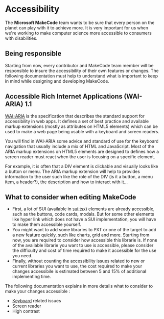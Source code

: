 # Accessibility

The **Microsoft MakeCode** team wants to be sure that every person on the planet can play with it to achieve more. It is very important for us when we're working to make computer science more accessible to consumers with disabilities.

## Being responsible

Starting from now, every contributor and MakeCode team member will be responsible to insure the accessibility of their own features or changes. The following documentation must help to understand what is important to keep in mind while designing and developing MakeCode.

## Accessible Rich Internet Applications (WAI-ARIA) 1.1

[WAI-ARIA](http://www.w3.org/TR/wai-aria-1.1/) is the specification that describes the standard support for accessibility in web apps. It defines a set of best practice and available markup extensions (mostly as attributes on HTML5 elements) which can be used to make a web page being usable with a keyboard and screen readers.

You will find in WAI-ARIA some advice and standard of use for the keyboard navigation that usually include a mix of HTML and JavaScript. Most of the ARIA markup extensions on HTML5 elements are designed to defines how a screen reader must react when the user is focusing on a specific element.

For example, it is often that a DIV element is clickable and visually looks like a button or menu. The ARIA markup extension will help to provides information to the user such like the role of the DIV (is it a button, a menu item, a header?), the description and how to interact with it...

## What to consider when editing MakeCode

* First, a lot of SUI (available in [sui.tsx](https://github.com/Microsoft/pxt/blob/master/webapp/src/sui.tsx)) elements are already accessible, such as the buttons, code cards, modals. But for some other elements like hyper link which does not have a SUI implementation, you will have to make them accessible yourself.
* You might want to add some libraries to PXT or one of the target to add a new feature quickly, such like charts, grid and more. Starting from now, you are required to consider how accessible this librarie is. If none of the available librarie you want to use is accessible, please consider the difficulty and cost of time required to make it accessible for the use you need.
* Finally, without counting the accessibility issues related to new or current libraries you want to use, the cost required to make your changes accessibile is estimated between 5 and 15% of additional implementing time.

The following documentation explains in more details what to consider to make your changes accessible :
* [Keyboard](/develop/accessibilitykeyboard.md) related issues
* Screen reader
* High contrast